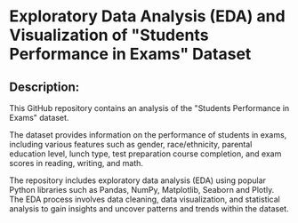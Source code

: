# Exploratory Data Analysis (EDA) and Visualization of "Students Performance in Exams" Dataset

## Description:
This GitHub repository contains an analysis of the "Students Performance in Exams" dataset. 

The dataset provides information on the performance of students in exams,  
including various features such as gender, race/ethnicity, parental education level,
lunch type, test preparation course completion, and exam scores in reading, writing, and math.

The repository includes exploratory data analysis (EDA) using popular Python libraries such as Pandas, NumPy, Matplotlib, Seaborn and Plotly.
The EDA process involves data cleaning, data visualization, and statistical analysis to gain insights and uncover patterns and trends within the dataset.
